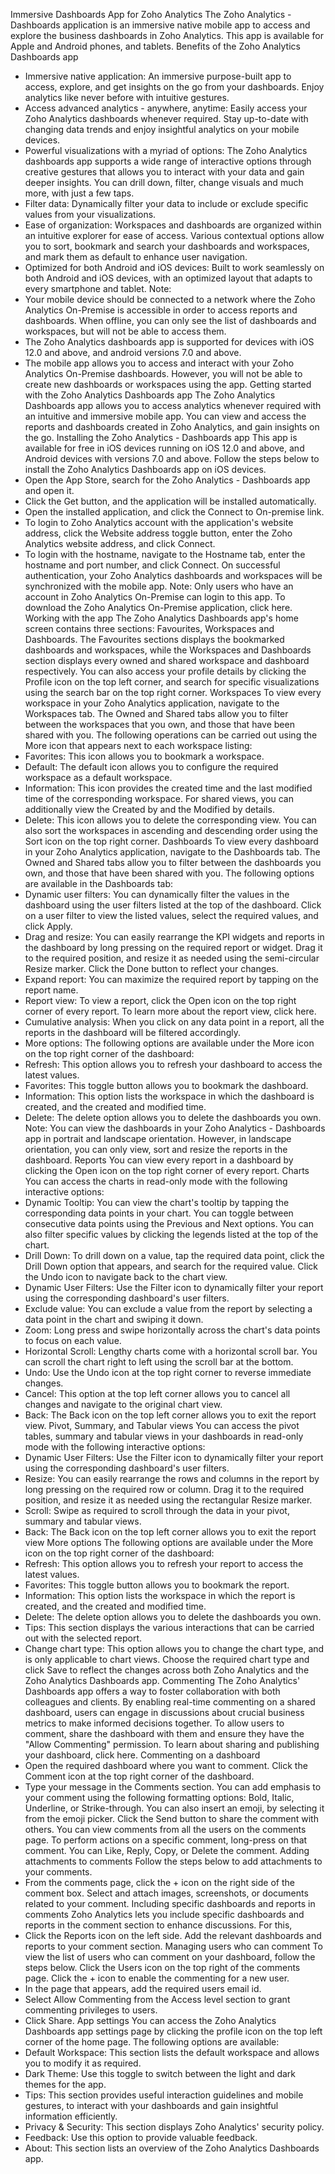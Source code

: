 Immersive Dashboards App for Zoho Analytics
The Zoho Analytics - Dashboards application is an immersive native mobile app to access and explore the business dashboards in Zoho Analytics. This app is available for Apple and Android phones, and tablets.
Benefits of the Zoho Analytics Dashboards app
- Immersive native application: An immersive purpose-built app to access, explore, and get insights on the go from your dashboards. Enjoy analytics like never before with intuitive gestures.
- Access advanced analytics - anywhere, anytime: Easily access your Zoho Analytics dashboards whenever required. Stay up-to-date with changing data trends and enjoy insightful analytics on your mobile devices.
- Powerful visualizations with a myriad of options: The Zoho Analytics dashboards app supports a wide range of interactive options through creative gestures that allows you to interact with your data and gain deeper insights. You can drill down, filter, change visuals and much more, with just a few taps.
- Filter data: Dynamically filter your data to include or exclude specific values from your visualizations.
- Ease of organization: Workspaces and dashboards are organized within an intuitive explorer for ease of access. Various contextual options allow you to sort, bookmark and search your dashboards and workspaces, and mark them as default to enhance user navigation.
- Optimized for both Android and iOS devices: Built to work seamlessly on both Android and iOS devices, with an optimized layout that adapts to every smartphone and tablet.
Note:
- Your mobile device should be connected to a network where the Zoho Analytics On-Premise is accessible in order to access reports and dashboards. When offline, you can only see the list of dashboards and workspaces, but will not be able to access them.
- The Zoho Analytics dashboards app is supported for devices with iOS 12.0 and above, and android versions 7.0 and above.
- The mobile app allows you to access and interact with your Zoho Analytics On-Premise dashboards. However, you will not be able to create new dashboards or workspaces using the app.
Getting started with the Zoho Analytics Dashboards app
The Zoho Analytics Dashboards app allows you to access analytics whenever required with an intuitive and immersive mobile app. You can view and access the reports and dashboards created in Zoho Analytics, and gain insights on the go.
Installing the Zoho Analytics - Dashboards app
This app is available for free in iOS devices running on iOS 12.0 and above, and Android devices with versions 7.0 and above.
Follow the steps below to install the Zoho Analytics Dashboards app on iOS devices.
- Open the App Store, search for the Zoho Analytics - Dashboards app and open it.
- Click the Get button, and the application will be installed automatically.
- Open the installed application, and click the Connect to On-premise link.
- To login to Zoho Analytics account with the application's website address, click the Website address toggle button, enter the Zoho Analytics website address, and click Connect.
- To login with the hostname, navigate to the Hostname tab, enter the hostname and port number, and click Connect.
On successful authentication, your Zoho Analytics dashboards and workspaces will be synchronized with the mobile app.
Note: Only users who have an account in Zoho Analytics On-Premise can login to this app. To download the Zoho Analytics On-Premise application, click here.
Working with the app
The Zoho Analytics Dashboards app's home screen contains three sections: Favourites, Workspaces and Dashboards. The Favourites sections displays the bookmarked dashboards and workspaces, while the Workspaces and Dashboards section displays every owned and shared workspace and dashboard respectively. You can also access your profile details by clicking the Profile icon on the top left corner, and search for specific visualizations using the search bar on the top right corner.
Workspaces
To view every workspace in your Zoho Analytics application, navigate to the Workspaces tab. The Owned and Shared tabs allow you to filter between the workspaces that you own, and those that have been shared with you.
The following operations can be carried out using the More icon that appears next to each workspace listing:
- Favorites: This icon allows you to bookmark a workspace.
- Default: The default icon allows you to configure the required workspace as a default workspace.
- Information: This icon provides the created time and the last modified time of the corresponding workspace. For shared views, you can additionally view the Created by and the Modified by details.
- Delete: This icon allows you to delete the corresponding view.
You can also sort the workspaces in ascending and descending order using the Sort icon on the top right corner.
Dashboards
To view every dashboard in your Zoho Analytics application, navigate to the Dashboards tab. The Owned and Shared tabs allow you to filter between the dashboards you own, and those that have been shared with you.
The following options are available in the Dashboards tab:
- Dynamic user filters: You can dynamically filter the values in the dashboard using the user filters listed at the top of the dashboard. Click on a user filter to view the listed values, select the required values, and click Apply.
- Drag and resize: You can easily rearrange the KPI widgets and reports in the dashboard by long pressing on the required report or widget. Drag it to the required position, and resize it as needed using the semi-circular Resize marker. Click the Done button to reflect your changes.
- Expand report: You can maximize the required report by tapping on the report name.
- Report view: To view a report, click the Open icon on the top right corner of every report. To learn more about the report view, click here.
- Cumulative analysis: When you click on any data point in a report, all the reports in the dashboard will be filtered accordingly.
- More options: The following options are available under the More icon on the top right corner of the dashboard:
- Refresh: This option allows you to refresh your dashboard to access the latest values.
- Favorites: This toggle button allows you to bookmark the dashboard.
- Information: This option lists the workspace in which the dashboard is created, and the created and modified time.
- Delete: The delete option allows you to delete the dashboards you own.
Note: You can view the dashboards in your Zoho Analytics - Dashboards app in portrait and landscape orientation. However, in landscape orientation, you can only view, sort and resize the reports in the dashboard.
Reports
You can view every report in a dashboard by clicking the Open icon on the top right corner of every report.
Charts
You can access the charts in read-only mode with the following interactive options:
- Dynamic Tooltip: You can view the chart's tooltip by tapping the corresponding data points in your chart. You can toggle between consecutive data points using the Previous and Next options. You can also filter specific values by clicking the legends listed at the top of the chart.
- Drill Down: To drill down on a value, tap the required data point, click the Drill Down option that appears, and search for the required value. Click the Undo icon to navigate back to the chart view.
- Dynamic User Filters: Use the Filter icon to dynamically filter your report using the corresponding dashboard's user filters.
- Exclude value: You can exclude a value from the report by selecting a data point in the chart and swiping it down.
- Zoom: Long press and swipe horizontally across the chart's data points to focus on each value.
- Horizontal Scroll: Lengthy charts come with a horizontal scroll bar. You can scroll the chart right to left using the scroll bar at the bottom.
- Undo: Use the Undo icon at the top right corner to reverse immediate changes.
- Cancel: This option at the top left corner allows you to cancel all changes and navigate to the original chart view.
- Back: The Back icon on the top left corner allows you to exit the report view.
Pivot, Summary, and Tabular views
You can access the pivot tables, summary and tabular views in your dashboards in read-only mode with the following interactive options:
- Dynamic User Filters: Use the Filter icon to dynamically filter your report using the corresponding dashboard's user filters.
- Resize: You can easily rearrange the rows and columns in the report by long pressing on the required row or column. Drag it to the required position, and resize it as needed using the rectangular Resize marker.
- Scroll: Swipe as required to scroll through the data in your pivot, summary and tabular views.
- Back: The Back icon on the top left corner allows you to exit the report view
More options
The following options are available under the More icon on the top right corner of the dashboard:
- Refresh: This option allows you to refresh your report to access the latest values.
- Favorites: This toggle button allows you to bookmark the report.
- Information: This option lists the workspace in which the report is created, and the created and modified time.
- Delete: The delete option allows you to delete the dashboards you own.
- Tips: This section displays the various interactions that can be carried out with the selected report.
- Change chart type: This option allows you to change the chart type, and is only applicable to chart views. Choose the required chart type and click Save to reflect the changes across both Zoho Analytics and the Zoho Analytics Dashboards app.
Commenting
The Zoho Analytics' Dashboards app offers a way to foster collaboration with both colleagues and clients. By enabling real-time commenting on a shared dashboard, users can engage in discussions about crucial business metrics to make informed decisions together.
To allow users to comment, share the dashboard with them and ensure they have the "Allow Commenting" permission. To learn about sharing and publishing your dashboard, click here.
Commenting on a dashboard
- Open the required dashboard where you want to comment.
Click the Comment icon at the top right corner of the dashboard.
- Type your message in the Comments section. You can add emphasis to your comment using the following formatting options: Bold, Italic, Underline, or Strike-through. You can also insert an emoji, by selecting it from the emoji picker.
Click the Send button to share the comment with others. You can view comments from all the users on the comments page.
To perform actions on a specific comment, long-press on that comment. You can Like, Reply, Copy, or Delete the comment.
Adding attachments to comments
Follow the steps below to add attachments to your comments.
- From the comments page, click the + icon on the right side of the comment box.
Select and attach images, screenshots, or documents related to your comment.
Including specific dashboards and reports in comments
Zoho Analytics lets you include specific dashboards and reports in the comment section to enhance discussions. For this,
- Click the Reports icon on the left side.
Add the relevant dashboards and reports to your comment section.
Managing users who can comment
To view the list of users who can comment on your dashboard, follow the steps below.
Click the Users icon on the top right of the comments page.
Click the + icon to enable the commenting for a new user.
- In the page that appears, add the required users email id.
- Select Allow Commenting from the Access level section to grant commenting privileges to users.
- Click Share.
App settings
You can access the Zoho Analytics Dashboards app settings page by clicking the profile icon on the top left corner of the home page.
The following options are available:
- Default Workspace: This section lists the default workspace and allows you to modify it as required.
- Dark Theme: Use this toggle to switch between the light and dark themes for the app.
- Tips: This section provides useful interaction guidelines and mobile gestures, to interact with your dashboards and gain insightful information efficiently.
- Privacy & Security: This section displays Zoho Analytics' security policy.
- Feedback: Use this option to provide valuable feedback.
- About: This section lists an overview of the Zoho Analytics Dashboards app.